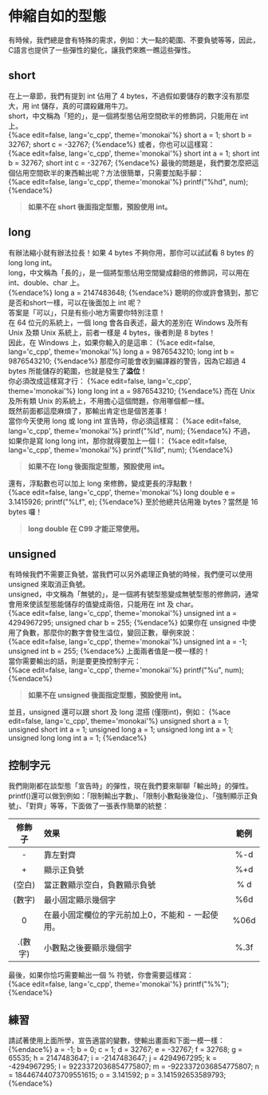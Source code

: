 # 伸縮自如的型態
有時候，我們總是會有特殊的需求，例如：大一點的範圍、不要負號等等，因此，C語言也提供了一些彈性的變化，讓我們來瞧一瞧這些彈性。

## short
在上一章節，我們有提到 int 佔用了 4 bytes，不過假如要儲存的數字沒有那麼大，用 int 儲存，真的可謂殺雞用牛刀。  
short，中文稱為「短的」，是一個將型態佔用空間砍半的修飾詞，只能用在 int 上。  
{%ace edit=false, lang='c_cpp', theme='monokai'%}
short a = 1;
short b = 32767;
short c = -32767;
{%endace%}
或者，你也可以這樣寫：  
{%ace edit=false, lang='c_cpp', theme='monokai'%}
short int a = 1;
short int b = 32767;
short int c = -32767;
{%endace%}
最後的問題是，我們要怎麼把這個佔用空間砍半的東西輸出呢？方法很簡單，只需要加點手腳：  
{%ace edit=false, lang='c_cpp', theme='monokai'%}
printf("%hd", num);
{%endace%}

> **如果不在 short 後面指定型態，預設使用 int。**

## long
有辦法縮小就有辦法拉長！如果 4 bytes 不夠你用，那你可以試試看 8 bytes 的 long long int。  
long，中文稱為「長的」，是一個將型態佔用空間變成翻倍的修飾詞，可以用在 int、double、char 上。     
{%endace%}
long a = 2147483648;
{%endace%}
聰明的你或許會猜到，那它是否和short一樣，可以在後面加上 int 呢？  
答案是「可以」，只是有些小地方需要你特別注意！  
在 64 位元的系統上，一個 long 會各自表述，最大的差別在 Windows 及所有 Unix 及類 Unix 系統上，前者一樣是 4 bytes，後者則是 8 bytes！  
因此，在 Windows 上，如果你輸入的是這串：
{%ace edit=false, lang='c_cpp', theme='monokai'%}
long a = 9876543210;
long int b = 9876543210;
{%endace%}
那麼你可能會收到編譯器的警告，因為它超過 4 bytes 所能儲存的範圍，也就是發生了**溢位**！  
你必須改成這樣寫才行：
{%ace edit=false, lang='c_cpp', theme='monokai'%}
long long int a = 9876543210;
{%endace%}
而在 Unix 及所有類 Unix 的系統上，不用擔心這個問題，你用哪個都一樣。  
既然前面都這麼麻煩了，那輸出肯定也是個苦差事！  
當你今天使用 long 或 long int 宣告時，你必須這樣寫：
{%ace edit=false, lang='c_cpp', theme='monokai'%}
printf("%ld", num);
{%endace%}
不過，如果你是寫 long long int，那你就得要加上一個 l：
{%ace edit=false, lang='c_cpp', theme='monokai'%}
printf("%lld", num);
{%endace%}

> **如果不在 long 後面指定型態，預設使用 int。**

還有，浮點數也可以加上 long 來修飾，變成更長的浮點數！  
{%ace edit=false, lang='c_cpp', theme='monokai'%}
long double e = 3.1415926;
printf("%Lf", e);
{%endace%}
至於他總共佔用幾 bytes？當然是 16 bytes 囉！  
> **long double 在 C99 才能正常使用。**

## unsigned
有時候我們不需要正負號，當我們可以另外處理正負號的時候，我們便可以使用 unsigned 來取消正負號。  
unsigned，中文稱為「無號的」，是一個將有號型態變成無號型態的修飾詞，通常會用來使該型態能儲存的值變成兩倍，只能用在 int 及 char。  
{%ace edit=false, lang='c_cpp', theme='monokai'%}
unsigned int a = 4294967295;
unsigned char b = 255;
{%endace%}
如果你在 unsigned 中使用了負數，那麼你的數字會發生溢位，變回正數，舉例來說：  
{%ace edit=false, lang='c_cpp', theme='monokai'%}
unsigned int a = -1;
unsigned int b = 255;
{%endace%}
上面兩者值是一模一樣的！  
當你需要輸出的話，則是要更換控制字元：  
{%ace edit=false, lang='c_cpp', theme='monokai'%}
printf("%u", num);
{%endace%}

> **如果不在 unsigned 後面指定型態，預設使用 int。**

並且，unsigned 還可以跟 short 及 long 混搭 (僅限int)，例如：
{%ace edit=false, lang='c_cpp', theme='monokai'%}
unsigned short a = 1;
unsigned short int a = 1;
unsigned long a = 1;
unsigned long int a = 1;
unsigned long long int a = 1;
{%endace%}

## 控制字元
我們剛剛都在談型態「宣告時」的彈性，現在我們要來聊聊「輸出時」的彈性。  
printf()還可以做到例如：「限制輸出字數」、「限制小數點後幾位」、「強制顯示正負號」、「對齊」等等，下面做了一張表作簡單的統整：  

|  修飾子 |             效果             |    範例    |
|:------:|:-----------------------------|:----------:|
| -      | 靠左對齊                      | %-d        |
| +      | 顯示正負號                    | %+d        |
| (空白)  | 當正數顯示空白，負數顯示負號     | % d        |
| (數字)  | 最小固定顯示幾個字              | %6d        |
| 0      | 在最小固定欄位的字元前加上0，不能和 - 一起使用。| %06d        |
| .(數字) | 小數點之後要顯示幾個字     | %.3f        |

最後，如果你恰巧需要輸出一個 % 符號，你會需要這樣寫：  
{%ace edit=false, lang='c_cpp', theme='monokai'%}
printf("%%");
{%endace%}

## 練習
請試著使用上面所學，宣告適當的變數，使輸出畫面和下面一模一樣：
{%endace%}
a = -1;
b = 0;
c = 1;
d = 32767;
e = -32767;
f = 32768;
g = 65535;
h = 2147483647;
i = -2147483647;
j = 4294967295;
k = -4294967295;
l = 9223372036854775807;
m = -9223372036854775807;
n = 18446744073709551615;
o = 3.141592;
p = 3.141592653589793;
{%endace%}